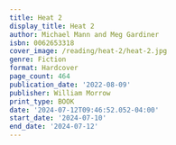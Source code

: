 ```yaml
---
title: Heat 2
display_title: Heat 2
author: Michael Mann and Meg Gardiner
isbn: 0062653318
cover_image: /reading/heat-2/heat-2.jpg
genre: Fiction
format: Hardcover
page_count: 464
publication_date: '2022-08-09'
publisher: William Morrow
print_type: BOOK
date: '2024-07-12T09:46:52.052-04:00'
start_date: '2024-07-10'
end_date: '2024-07-12'
---
```


